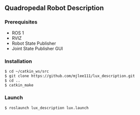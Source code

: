 ## Quadropedal Robot Description

### Prerequisites
- ROS 1
- RVIZ
- Robot State Publisher
- Joint State Publisher GUI

### Installation 

```bash
$ cd ~/catkin_ws/src
$ git clone https://github.com/mjlee111/lux_description.git
$ cd ..
$ catkin_make
```

### Launch
```bash
$ roslaunch lux_description lux.launch
```
